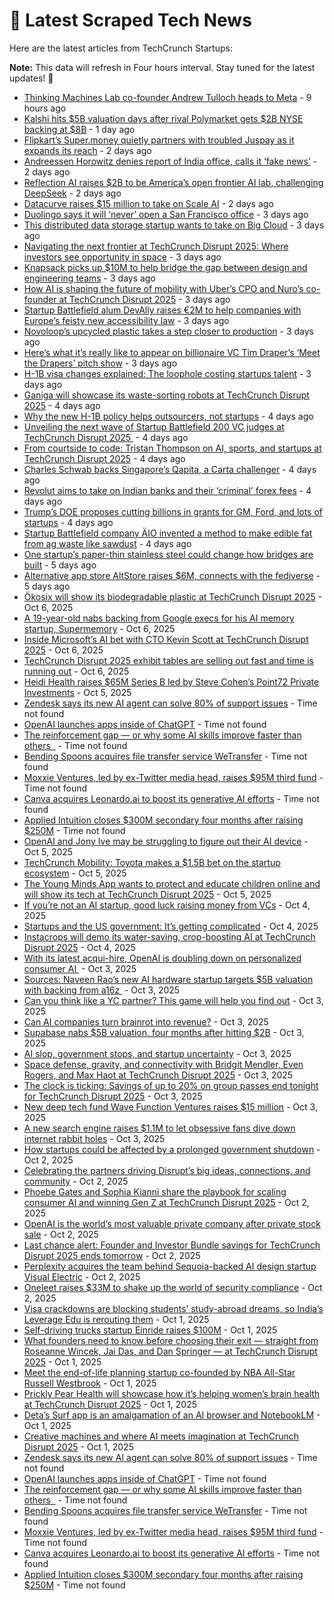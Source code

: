 
# 📰 Latest Scraped Tech News

Here are the latest articles from TechCrunch Startups:

**Note:** This data will refresh in Four hours interval. Stay tuned for the latest updates! 🔄
- [Thinking Machines Lab co-founder Andrew Tulloch heads to Meta](https://techcrunch.com/2025/10/11/thinking-machines-lab-co-founder-andrew-tulloch-heads-to-meta/) - 9 hours ago
- [Kalshi hits $5B valuation days after rival Polymarket gets $2B NYSE backing at $8B](https://techcrunch.com/2025/10/10/kalshi-hits-5b-valuation-days-after-rival-polymarket-gets-2b-nyse-backing-at-8b/) - 1 day ago
- [Flipkart’s Super.money quietly partners with troubled Juspay as it expands its reach](https://techcrunch.com/2025/10/09/flipkarts-super-money-quietly-partners-with-with-troubled-juspay-as-it-expands-its-reach/) - 2 days ago
- [Andreessen Horowitz denies report of India office, calls it ‘fake news’](https://techcrunch.com/2025/10/09/andreessen-horowitz-denies-report-of-india-office-calls-it-fake-news/) - 2 days ago
- [Reflection AI raises $2B to be America’s open frontier AI lab, challenging DeepSeek](https://techcrunch.com/2025/10/09/reflection-raises-2b-to-be-americas-open-frontier-ai-lab-challenging-deepseek/) - 2 days ago
- [Datacurve raises $15 million to take on Scale AI](https://techcrunch.com/2025/10/09/datacurve-raises-15-million-to-take-on-scaleai/) - 2 days ago
- [Duolingo says it will ‘never’ open a San Francisco office](https://techcrunch.com/2025/10/09/duolingo-says-it-will-never-open-a-san-francisco-office/) - 3 days ago
- [This distributed data storage startup wants to take on Big Cloud](https://techcrunch.com/2025/10/09/this-distributed-data-storage-startup-wants-to-take-on-big-cloud/) - 3 days ago
- [Navigating the next frontier at TechCrunch Disrupt 2025: Where investors see opportunity in space](https://techcrunch.com/2025/10/09/navigating-the-next-frontier-at-techcrunch-disrupt-2025-where-investors-see-opportunity-in-space/) - 3 days ago
- [Knapsack picks up $10M to help bridge the gap between design and engineering teams](https://techcrunch.com/2025/10/09/knapsack-picks-up-10m-to-help-bridge-the-gap-between-design-and-engineering-teams/) - 3 days ago
- [How AI is shaping the future of mobility with Uber’s CPO and Nuro’s co-founder at TechCrunch Disrupt 2025](https://techcrunch.com/2025/10/09/how-ai-is-shaping-the-future-of-mobility-with-ubers-cpo-and-nuros-co-founder-at-techcrunch-disrupt-2025/) - 3 days ago
- [Startup Battlefield alum DevAlly raises €2M to help companies with Europe’s feisty new accessibility law](https://techcrunch.com/2025/10/09/startup-battlefield-alum-devally-raises-2m-to-help-companies-with-europes-feisty-new-accessibility-law/) - 3 days ago
- [Novoloop’s upcycled plastic takes a step closer to production](https://techcrunch.com/2025/10/08/novoloops-upcycled-plastic-takes-a-step-closer-to-production/) - 3 days ago
- [Here’s what it’s really like to appear on billionaire VC Tim Draper’s ‘Meet the Drapers’ pitch show](https://techcrunch.com/2025/10/08/heres-what-its-really-like-to-appear-on-billionaire-vc-tim-drapers-meet-the-drapers-pitch-show/) - 3 days ago
- [H-1B visa changes explained: The loophole costing startups talent](https://techcrunch.com/video/h-1b-visa-changes-explained-the-loophole-costing-startups-talent/) - 3 days ago
- [Ganiga will showcase its waste-sorting robots at TechCrunch Disrupt 2025](https://techcrunch.com/2025/10/08/ganiga-will-showcase-its-waste-sorting-robots-at-techcrunch-disrupt-2025/) - 4 days ago
- [Why the new H-1B policy helps outsourcers, not startups](https://techcrunch.com/podcast/why-the-new-h-1b-policy-helps-outsourcers-not-startups/) - 4 days ago
- [Unveiling the next wave of Startup Battlefield 200 VC judges at TechCrunch Disrupt 2025 ](https://techcrunch.com/2025/10/08/unveiling-the-next-wave-of-startup-battlefield-200-vc-judges-at-techcrunch-disrupt-2025/) - 4 days ago
- [From courtside to code: Tristan Thompson on AI, sports, and startups at TechCrunch Disrupt 2025](https://techcrunch.com/2025/10/08/tristan-thompson-on-ai-sports-and-startups-at-techcrunch-disrupt-2025/) - 4 days ago
- [Charles Schwab backs Singapore’s Qapita, a Carta challenger](https://techcrunch.com/2025/10/08/charles-schwab-backs-singapores-qapita-in-26-5m-bet-to-challenge-carta-with-u-s-private-market-platform/) - 4 days ago
- [Revolut aims to take on Indian banks and their ‘criminal’ forex fees](https://techcrunch.com/2025/10/07/revolut-aims-to-take-on-indian-banks-and-their-criminal-forex-fees/) - 4 days ago
- [Trump’s DOE proposes cutting billions in grants for GM, Ford, and lots of startups](https://techcrunch.com/2025/10/07/trumps-doe-proposes-cutting-billions-in-grants-for-gm-ford-and-lots-of-startups/) - 4 days ago
- [Startup Battlefield company ÄIO invented a method to make edible fat from ag waste like sawdust](https://techcrunch.com/2025/10/07/startup-battlefield-company-aio-invented-a-method-to-make-edible-fat-from-ag-waste-like-sawdust/) - 4 days ago
- [One startup’s paper-thin stainless steel could change how bridges are built](https://techcrunch.com/2025/10/07/one-startups-paper-thin-stainless-steel-could-change-how-bridges-are-built/) - 5 days ago
- [Alternative app store AltStore raises $6M, connects with the fediverse](https://techcrunch.com/2025/10/07/alternative-app-store-altstore-raises-6m-connects-with-the-fediverse/) - 5 days ago
- [Ökosix will show its biodegradable plastic at TechCrunch Disrupt 2025](https://techcrunch.com/2025/10/06/okosix-will-show-its-biodegradable-plastic-at-techcrunch-disrupt-2025/) - Oct 6, 2025
- [A 19-year-old nabs backing from Google execs for his AI memory startup, Supermemory](https://techcrunch.com/2025/10/06/a-19-year-old-nabs-backing-from-google-execs-for-his-ai-memory-startup-supermemory/) - Oct 6, 2025
- [Inside Microsoft’s AI bet with CTO Kevin Scott at TechCrunch Disrupt 2025](https://techcrunch.com/2025/10/06/inside-microsofts-ai-bet-with-cto-kevin-scott-at-techcrunch-disrupt-2025/) - Oct 6, 2025
- [TechCrunch Disrupt 2025 exhibit tables are selling out fast and time is running out](https://techcrunch.com/2025/10/06/techcrunch-disrupt-2025-exhibit-tables-are-selling-out-fast-and-time-is-running-out/) - Oct 6, 2025
- [Heidi Health raises $65M Series B led by Steve Cohen’s Point72 Private Investments](https://techcrunch.com/2025/10/05/heidi-health-raises-65m-series-b-led-by-steve-cohens-point72/) - Oct 5, 2025
- [Zendesk says its new AI agent can solve 80% of support issues](https://techcrunch.com/2025/10/08/zendesk-says-its-new-ai-agent-can-solve-80-of-support-issues/) - Time not found
- [OpenAI launches apps inside of ChatGPT](https://techcrunch.com/2025/10/06/openai-launches-apps-inside-of-chatgpt/) - Time not found
- [The reinforcement gap — or why some AI skills improve faster than others  ](https://techcrunch.com/2025/10/05/the-reinforcement-gap-or-why-some-ai-skills-improve-faster-than-others/) - Time not found
- [Bending Spoons acquires file transfer service WeTransfer](https://techcrunch.com/2024/07/31/bending-spoons-acquires-file-transfer-service-wetransfer/) - Time not found
- [Moxxie Ventures, led by ex-Twitter media head, raises $95M third fund](https://techcrunch.com/2024/07/30/moxxie-ventures-led-by-ex-twitter-media-head-raises-95m-third-fund/) - Time not found
- [Canva acquires Leonardo.ai to boost its generative AI efforts](https://techcrunch.com/2024/07/29/canva-acquires-leonardo-ai-to-boost-its-generative-ai-efforts/) - Time not found
- [Applied Intuition closes $300M secondary four months after raising $250M](https://techcrunch.com/2024/07/25/applied-intuition-300-million-secondary-fidelity/) - Time not found
- [OpenAI and Jony Ive may be struggling to figure out their AI device](https://techcrunch.com/2025/10/05/openai-and-jony-ive-may-be-struggling-to-figure-out-their-ai-device/) - Oct 5, 2025
- [TechCrunch Mobility: Toyota makes a $1.5B bet on the startup ecosystem](https://techcrunch.com/2025/10/05/techcrunch-mobility-toyota-makes-a-1-5b-bet-on-the-startup-ecosystem/) - Oct 5, 2025
- [The Young Minds App wants to protect and educate children online and will show its tech at TechCrunch Disrupt 2025](https://techcrunch.com/2025/10/05/the-young-minds-app-wants-to-protect-and-educate-children-online-and-will-show-its-tech-at-techcrunch-disrupt-2025/) - Oct 5, 2025
- [If you’re not an AI startup, good luck raising money from VCs](https://techcrunch.com/2025/10/04/if-youre-not-an-ai-startup-good-luck-raising-money-from-vcs/) - Oct 4, 2025
- [Startups and the US government: It’s getting complicated](https://techcrunch.com/2025/10/04/startups-and-the-u-s-government-its-getting-complicated/) - Oct 4, 2025
- [Instacrops will demo its water-saving, crop-boosting AI at TechCrunch Disrupt 2025](https://techcrunch.com/2025/10/04/instacrops-will-demo-its-water-saving-crop-boosting-ai-at-techcrunch-disrupt-2025/) - Oct 4, 2025
- [With its latest acqui-hire, OpenAI is doubling down on personalized consumer AI ](https://techcrunch.com/2025/10/03/with-its-latest-acqui-hire-openai-is-doubling-down-on-personalized-consumer-ai/) - Oct 3, 2025
- [Sources: Naveen Rao’s new AI hardware startup targets $5B valuation with backing from a16z ](https://techcrunch.com/2025/10/03/sources-naveen-raos-new-ai-hardware-startup-targets-5b-valuation-with-backing-from-a16z/) - Oct 3, 2025
- [Can you think like a YC partner? This game will help you find out](https://techcrunch.com/2025/10/03/can-you-think-like-a-yc-partner-this-game-will-help-you-find-out/) - Oct 3, 2025
- [Can AI companies turn brainrot into revenue?](https://techcrunch.com/video/can-ai-companies-turn-brainrot-into-revenue/) - Oct 3, 2025
- [Supabase nabs $5B valuation, four months after hitting $2B](https://techcrunch.com/2025/10/03/supabase-nabs-5b-valuation-four-months-after-hitting-2b/) - Oct 3, 2025
- [AI slop, government stops, and startup uncertainty](https://techcrunch.com/podcast/ai-slop-government-stops-and-startup-uncertainty/) - Oct 3, 2025
- [Space defense, gravity, and connectivity with Bridgit Mendler, Even Rogers, and Max Haot at TechCrunch Disrupt 2025](https://techcrunch.com/2025/10/03/space-is-open-for-business-with-even-rogers-and-max-haot-at-techcrunch-disrupt-2025/) - Oct 3, 2025
- [The clock is ticking: Savings of up to 20% on group passes end tonight for TechCrunch Disrupt 2025](https://techcrunch.com/2025/10/03/the-clock-is-ticking-savings-of-up-to-20-on-group-passes-end-today-for-techcrunch-disrupt-2025/) - Oct 3, 2025
- [New deep tech fund Wave Function Ventures raises $15 million](https://techcrunch.com/2025/10/03/new-deep-tech-fund-wave-function-ventures-raises-15-million/) - Oct 3, 2025
- [A new search engine raises $1.1M to let obsessive fans dive down internet rabbit holes](https://techcrunch.com/2025/10/03/a-new-search-engine-raises-1-1m-to-let-obsessive-fans-dive-down-internet-rabbit-holes/) - Oct 3, 2025
- [How startups could be affected by a prolonged government shutdown](https://techcrunch.com/2025/10/02/how-startups-could-be-affected-by-a-prolonged-government-shutdown/) - Oct 2, 2025
- [Celebrating the partners driving Disrupt’s big ideas, connections, and community](https://techcrunch.com/2025/10/02/celebrating-the-partners-driving-disrupts-big-ideas-connections-and-community/) - Oct 2, 2025
- [Phoebe Gates and Sophia Kianni share the playbook for scaling consumer AI and winning Gen Z at TechCrunch Disrupt 2025](https://techcrunch.com/2025/10/02/storming-the-gates-scaling-consumer-ai-with-phoebe-gates-and-sophia-kianni-only-at-techcrunch-disrupt-2025/) - Oct 2, 2025
- [OpenAI is the world’s most valuable private company after private stock sale](https://techcrunch.com/2025/10/02/openai-is-the-worlds-most-valuable-private-company-after-private-stock-sale/) - Oct 2, 2025
- [Last chance alert: Founder and Investor Bundle savings for TechCrunch Disrupt 2025 ends tomorrow](https://techcrunch.com/2025/10/02/last-chance-alert-founder-and-investor-bundle-savings-for-techcrunch-disrupt-2025-ends-tomorrow/) - Oct 2, 2025
- [Perplexity acquires the team behind Sequoia-backed AI design startup Visual Electric](https://techcrunch.com/2025/10/02/perplexity-acquires-the-team-behind-sequioa-backed-ai-design-startup-visual-electric/) - Oct 2, 2025
- [Oneleet raises $33M to shake up the world of security compliance](https://techcrunch.com/2025/10/02/oneleet-raises-33m-to-shake-up-the-world-of-security-compliance/) - Oct 2, 2025
- [Visa crackdowns are blocking students’ study-abroad dreams, so India’s Leverage Edu is rerouting them](https://techcrunch.com/2025/10/01/visa-crackdowns-are-blocking-students-study-abroad-dreams-so-indias-leverage-edu-is-rerouting-them/) - Oct 1, 2025
- [Self-driving trucks startup Einride raises $100M](https://techcrunch.com/2025/10/01/self-driving-trucks-startup-einride-raises-100m/) - Oct 1, 2025
- [What founders need to know before choosing their exit — straight from Roseanne Wincek, Jai Das, and Dan Springer — at TechCrunch Disrupt 2025](https://techcrunch.com/2025/10/01/what-founders-need-to-know-before-choosing-their-exit-at-techcrunch-disrupt-2025/) - Oct 1, 2025
- [Meet the end-of-life planning startup co-founded by NBA All-Star Russell Westbrook](https://techcrunch.com/2025/10/01/meet-the-end-of-life-planning-startup-co-founded-by-nba-all-star-russell-westbrook/) - Oct 1, 2025
- [Prickly Pear Health will showcase how it’s helping women’s brain health at TechCrunch Disrupt 2025](https://techcrunch.com/2025/10/01/prickly-pear-health-will-showcase-how-its-helping-womens-brain-health-at-techcrunch-disrupt-2025/) - Oct 1, 2025
- [Deta’s Surf app is an amalgamation of an AI browser and NotebookLM](https://techcrunch.com/2025/10/01/detas-surf-app-is-an-amalgamation-of-an-ai-browser-and-notebooklm/) - Oct 1, 2025
- [Creative machines and where AI meets imagination at TechCrunch Disrupt 2025](https://techcrunch.com/2025/10/01/creative-machines-and-where-ai-meets-imagination-at-techcrunch-disrupt-2025/) - Oct 1, 2025
- [Zendesk says its new AI agent can solve 80% of support issues](https://techcrunch.com/2025/10/08/zendesk-says-its-new-ai-agent-can-solve-80-of-support-issues/) - Time not found
- [OpenAI launches apps inside of ChatGPT](https://techcrunch.com/2025/10/06/openai-launches-apps-inside-of-chatgpt/) - Time not found
- [The reinforcement gap — or why some AI skills improve faster than others  ](https://techcrunch.com/2025/10/05/the-reinforcement-gap-or-why-some-ai-skills-improve-faster-than-others/) - Time not found
- [Bending Spoons acquires file transfer service WeTransfer](https://techcrunch.com/2024/07/31/bending-spoons-acquires-file-transfer-service-wetransfer/) - Time not found
- [Moxxie Ventures, led by ex-Twitter media head, raises $95M third fund](https://techcrunch.com/2024/07/30/moxxie-ventures-led-by-ex-twitter-media-head-raises-95m-third-fund/) - Time not found
- [Canva acquires Leonardo.ai to boost its generative AI efforts](https://techcrunch.com/2024/07/29/canva-acquires-leonardo-ai-to-boost-its-generative-ai-efforts/) - Time not found
- [Applied Intuition closes $300M secondary four months after raising $250M](https://techcrunch.com/2024/07/25/applied-intuition-300-million-secondary-fidelity/) - Time not found